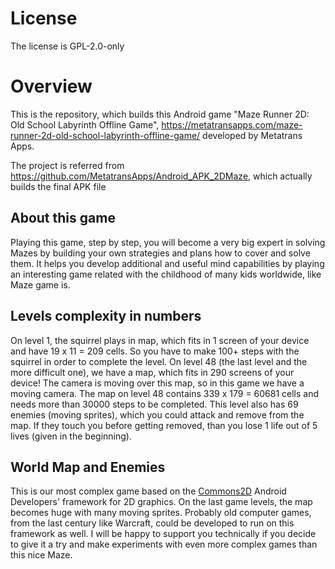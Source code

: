 # License

The license is GPL-2.0-only

# Overview

This is the repository, which builds this Android game "Maze Runner 2D: Old School Labyrinth Offline Game", https://metatransapps.com/maze-runner-2d-old-school-labyrinth-offline-game/ developed by Metatrans Apps.

The project is referred from https://github.com/MetatransApps/Android_APK_2DMaze, which actually builds the final APK file

## About this game

Playing this game, step by step, you will become a very big expert in solving Mazes by building your own strategies and plans how to cover and solve them. It helps you develop additional and useful mind capabilities by playing an interesting game related with the childhood of many kids worldwide, like Maze game is.

## Levels complexity in numbers

On level 1, the squirrel plays in map, which fits in 1 screen of your device and have 19 x 11 = 209 cells. So you have to make 100+ steps with the squirrel in order to complete the level. On level 48 (the last level and the more difficult one), we have a map, which fits in 290 screens of your device! The camera is moving over this map, so in this game we have a moving camera. The map on level 48 contains 339 x 179 = 60681 cells and needs more than 30000 steps to be completed. This level also has 69 enemies (moving sprites), which you could attack and remove from the map. If they touch you before getting removed, than you lose 1 life out of 5 lives (given in the beginning).

## World Map and Enemies

This is our most complex game based on the [Commons2D](https://github.com/MetatransApps/Android_LIB_Commons2D) Android Developers' framework for 2D graphics. On the last game levels, the map becomes huge with many moving sprites. Probably old computer games, from the last century like Warcraft, could be developed to run on this framework as well. I will be happy to support you technically if you decide to give it a try and make experiments with even more complex games than this nice Maze.
